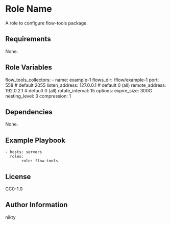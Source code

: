 Role Name
=========

A role to configure flow-tools package.

Requirements
------------

None.

Role Variables
--------------

  flow_tools_collectors:
    - name: example-1
      flows_dir: /flow/example-1
      port: 558 # default 2055
      listen_address: 127.0.0.1 # default 0 (all)
      remote_address: 192.0.2.1 # default 0 (all)
      rotate_interval: 15
      options:
        expire_size: 300G
	nesting_level: 3
	compression: 1


Dependencies
------------

None.

Example Playbook
----------------

    - hosts: servers
      roles:
         - role: flow-tools

License
-------

CC0-1.0

Author Information
------------------

nikty
